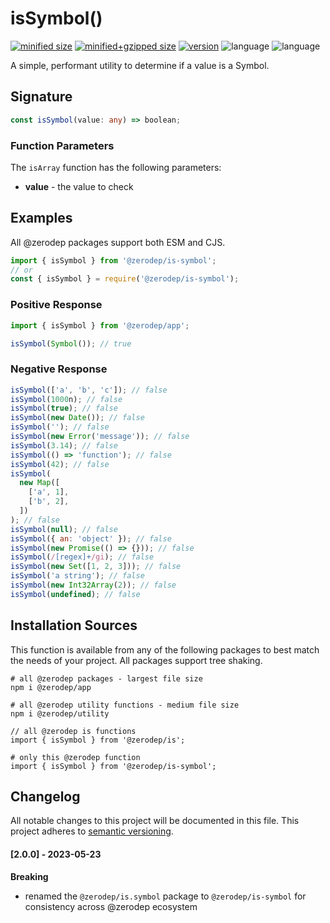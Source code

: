 # isSymbol()

[![minified size](https://img.shields.io/bundlephobia/min/@zerodep/is-symbol?style=flat-square&color=blue)](https://bundlephobia.com/package/@zerodep/is-symbol)
[![minified+gzipped size](https://img.shields.io/bundlephobia/minzip/@zerodep/is-symbol?style=flat-square&color=blue)](https://bundlephobia.com/package/@zerodep/is-symbol)
[![version](https://img.shields.io/npm/v/@zerodep/is-symbol?style=flat-square&color=blue)](https://www.npmjs.com/package/@zerodep/is-symbol)
![language](https://img.shields.io/github/languages/top/cdepage/zerodep?style=flat-square)
![language](https://img.shields.io/badge/types-included-blue?style=flat-square)

A simple, performant utility to determine if a value is a Symbol.

## Signature

```typescript
const isSymbol(value: any) => boolean;
```

### Function Parameters

The `isArray` function has the following parameters:

- **value** - the value to check

## Examples

All @zerodep packages support both ESM and CJS.

```javascript
import { isSymbol } from '@zerodep/is-symbol';
// or
const { isSymbol } = require('@zerodep/is-symbol');
```

### Positive Response

```javascript
import { isSymbol } from '@zerodep/app';

isSymbol(Symbol()); // true
```

### Negative Response

```javascript
isSymbol(['a', 'b', 'c']); // false
isSymbol(1000n); // false
isSymbol(true); // false
isSymbol(new Date()); // false
isSymbol(''); // false
isSymbol(new Error('message')); // false
isSymbol(3.14); // false
isSymbol(() => 'function'); // false
isSymbol(42); // false
isSymbol(
  new Map([
    ['a', 1],
    ['b', 2],
  ])
); // false
isSymbol(null); // false
isSymbol({ an: 'object' }); // false
isSymbol(new Promise(() => {})); // false
isSymbol(/[regex]+/gi); // false
isSymbol(new Set([1, 2, 3])); // false
isSymbol('a string'); // false
isSymbol(new Int32Array(2)); // false
isSymbol(undefined); // false
```

## Installation Sources

This function is available from any of the following packages to best match the needs of your project. All packages support tree shaking.

```shell
# all @zerodep packages - largest file size
npm i @zerodep/app

# all @zerodep utility functions - medium file size
npm i @zerodep/utility

// all @zerodep is functions
import { isSymbol } from '@zerodep/is';

# only this @zerodep function
import { isSymbol } from '@zerodep/is-symbol';
```

## Changelog

All notable changes to this project will be documented in this file. This project adheres to [semantic versioning](https://semver.org/spec/v2.0.0.html).

#### [2.0.0] - 2023-05-23

**Breaking**

- renamed the `@zerodep/is.symbol` package to `@zerodep/is-symbol` for consistency across @zerodep ecosystem
